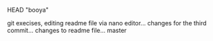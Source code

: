  HEAD
"booya" 

git execises, editing readme file via nano editor...
changes for the third commit...
changes to readme file...
 master
